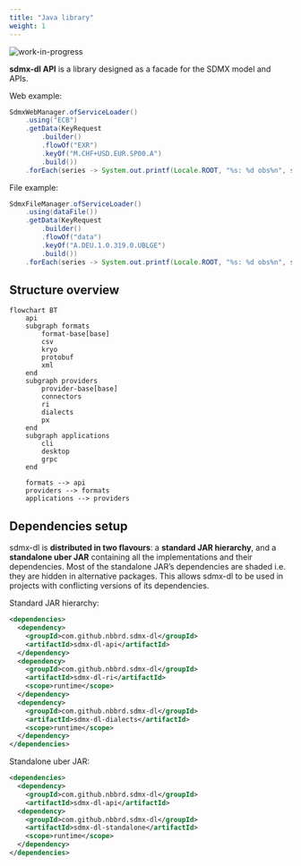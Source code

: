 ```yaml
---
title: "Java library"
weight: 1
---
```


![_work-in-progress_](https://img.shields.io/badge/-work_in_progress-E2BC4A)

**sdmx-dl API** is a library designed as a facade for the SDMX model and APIs.

Web example:
```java
SdmxWebManager.ofServiceLoader()
    .using("ECB")
    .getData(KeyRequest
        .builder()
        .flowOf("EXR")
        .keyOf("M.CHF+USD.EUR.SP00.A")
        .build())
    .forEach(series -> System.out.printf(Locale.ROOT, "%s: %d obs%n", series.getKey(), series.getObs().size()));
```

File example:
```java
SdmxFileManager.ofServiceLoader()
    .using(dataFile())
    .getData(KeyRequest
        .builder()
        .flowOf("data")
        .keyOf("A.DEU.1.0.319.0.UBLGE")
        .build())
    .forEach(series -> System.out.printf(Locale.ROOT, "%s: %d obs%n", series.getKey(), series.getObs().size()));
```

## Structure overview

```mermaid
flowchart BT
    api
    subgraph formats
        format-base[base]
        csv
        kryo
        protobuf
        xml
    end
    subgraph providers
        provider-base[base]
        connectors
        ri
        dialects
        px
    end
    subgraph applications
        cli
        desktop
        grpc
    end

    formats --> api
    providers --> formats
    applications --> providers
```

## Dependencies setup

sdmx-dl is **distributed in two flavours**: a **standard JAR hierarchy**, and a **standalone uber JAR** containing all the implementations and their dependencies.
Most of the standalone JAR’s dependencies are shaded i.e. they are hidden in alternative packages.
This allows sdmx-dl to be used in projects with conflicting versions of its dependencies.

Standard JAR hierarchy:

```xml
<dependencies>
  <dependency>
    <groupId>com.github.nbbrd.sdmx-dl</groupId>
    <artifactId>sdmx-dl-api</artifactId>
  </dependency>
  <dependency>
    <groupId>com.github.nbbrd.sdmx-dl</groupId>
    <artifactId>sdmx-dl-ri</artifactId>
    <scope>runtime</scope>
  </dependency>
  <dependency>
    <groupId>com.github.nbbrd.sdmx-dl</groupId>
    <artifactId>sdmx-dl-dialects</artifactId>
    <scope>runtime</scope>
  </dependency>
</dependencies>
```

Standalone uber JAR:

```xml
<dependencies>
  <dependency>
    <groupId>com.github.nbbrd.sdmx-dl</groupId>
    <artifactId>sdmx-dl-api</artifactId>
  <dependency>
    <groupId>com.github.nbbrd.sdmx-dl</groupId>
    <artifactId>sdmx-dl-standalone</artifactId>
    <scope>runtime</scope>
  </dependency>
</dependencies>
```

